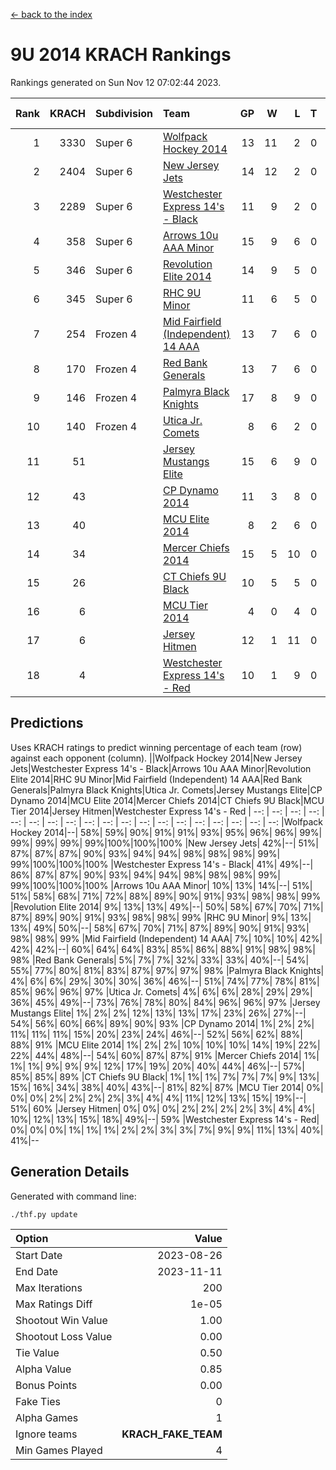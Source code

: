 [<- back to the index](readme.md)
# 9U 2014 KRACH Rankings
Rankings generated on Sun Nov 12 07:02:44 2023.

Rank|KRACH|Subdivision|Team|GP|W|L|T|OTW|OTL|SoS|Exp Wins|Win Diff
---:|---:|:---|:---|---:|---:|---:|---:|---:|---:|---:|---:|---:
1|3330|Super 6|[Wolfpack Hockey 2014](https://gamesheetstats.com/seasons/3664/teams/140871/schedule)|13|11|2|0|0|1|799|11.8|-0.0
2|2404|Super 6|[New Jersey Jets](https://gamesheetstats.com/seasons/3664/teams/140881/schedule)|14|12|2|0|2|0|685|12.8|-0.0
3|2289|Super 6|[Westchester Express 14's - Black](https://gamesheetstats.com/seasons/3664/teams/140873/schedule)|11|9|2|0|2|0|852|9.8|-0.0
4|358|Super 6|[Arrows 10u AAA Minor](https://gamesheetstats.com/seasons/3664/teams/140872/schedule)|15|9|6|0|0|1|699|9.9|0.0
5|346|Super 6|[Revolution Elite 2014](https://gamesheetstats.com/seasons/3664/teams/140880/schedule)|14|9|5|0|2|1|392|9.9|0.0
6|345|Super 6|[RHC 9U Minor](https://gamesheetstats.com/seasons/3664/teams/140876/schedule)|11|6|5|0|1|0|717|6.9|0.0
7|254|Frozen 4|[Mid Fairfield (Independent) 14 AAA](https://gamesheetstats.com/seasons/3664/teams/140878/schedule)|13|7|6|0|1|0|573|7.9|0.0
8|170|Frozen 4|[Red Bank Generals](https://gamesheetstats.com/seasons/3664/teams/140883/schedule)|13|7|6|0|0|0|526|7.9|0.0
9|146|Frozen 4|[Palmyra Black Knights](https://gamesheetstats.com/seasons/3664/teams/140875/schedule)|17|8|9|0|0|1|749|8.9|0.0
10|140|Frozen 4|[Utica Jr. Comets](https://gamesheetstats.com/seasons/3664/teams/140884/schedule)|8|6|2|0|0|0|59|6.9|0.0
11|51||[Jersey Mustangs Elite](https://gamesheetstats.com/seasons/3664/teams/140888/schedule)|15|6|9|0|0|2|393|6.9|0.0
12|43||[CP Dynamo 2014](https://gamesheetstats.com/seasons/3664/teams/140877/schedule)|11|3|8|0|0|1|346|3.9|0.0
13|40||[MCU Elite 2014](https://gamesheetstats.com/seasons/3664/teams/140874/schedule)|8|2|6|0|0|1|1037|2.9|0.0
14|34||[Mercer Chiefs 2014](https://gamesheetstats.com/seasons/3664/teams/140885/schedule)|15|5|10|0|0|1|261|5.9|0.0
15|26||[CT Chiefs 9U Black](https://gamesheetstats.com/seasons/3664/teams/140886/schedule)|10|5|5|0|1|0|81|5.9|0.0
16|6||[MCU Tier 2014](https://gamesheetstats.com/seasons/3664/teams/140882/schedule)|4|0|4|0|0|0|974|0.9|0.0
17|6||[Jersey Hitmen](https://gamesheetstats.com/seasons/3664/teams/140879/schedule)|12|1|11|0|0|0|826|1.9|0.0
18|4||[Westchester Express 14's - Red](https://gamesheetstats.com/seasons/3664/teams/140887/schedule)|10|1|9|0|0|0|61|1.9|0.0

## Predictions
Uses KRACH ratings to predict winning percentage of each team (row) against each opponent (column).
||Wolfpack Hockey 2014|New Jersey Jets|Westchester Express 14's - Black|Arrows 10u AAA Minor|Revolution Elite 2014|RHC 9U Minor|Mid Fairfield (Independent) 14 AAA|Red Bank Generals|Palmyra Black Knights|Utica Jr. Comets|Jersey Mustangs Elite|CP Dynamo 2014|MCU Elite 2014|Mercer Chiefs 2014|CT Chiefs 9U Black|MCU Tier 2014|Jersey Hitmen|Westchester Express 14's - Red
| --: | --: | --: | --: | --: | --: | --: | --: | --: | --: | --: | --: | --: | --: | --: | --: | --: | --: | --: 
|Wolfpack Hockey 2014|--| 58%| 59%| 90%| 91%| 91%| 93%| 95%| 96%| 96%| 99%| 99%| 99%| 99%| 99%|100%|100%|100%
|New Jersey Jets| 42%|--| 51%| 87%| 87%| 87%| 90%| 93%| 94%| 94%| 98%| 98%| 98%| 99%| 99%|100%|100%|100%
|Westchester Express 14's - Black| 41%| 49%|--| 86%| 87%| 87%| 90%| 93%| 94%| 94%| 98%| 98%| 98%| 99%| 99%|100%|100%|100%
|Arrows 10u AAA Minor| 10%| 13%| 14%|--| 51%| 51%| 58%| 68%| 71%| 72%| 88%| 89%| 90%| 91%| 93%| 98%| 98%| 99%
|Revolution Elite 2014|  9%| 13%| 13%| 49%|--| 50%| 58%| 67%| 70%| 71%| 87%| 89%| 90%| 91%| 93%| 98%| 98%| 99%
|RHC 9U Minor|  9%| 13%| 13%| 49%| 50%|--| 58%| 67%| 70%| 71%| 87%| 89%| 90%| 91%| 93%| 98%| 98%| 99%
|Mid Fairfield (Independent) 14 AAA|  7%| 10%| 10%| 42%| 42%| 42%|--| 60%| 64%| 64%| 83%| 85%| 86%| 88%| 91%| 98%| 98%| 98%
|Red Bank Generals|  5%|  7%|  7%| 32%| 33%| 33%| 40%|--| 54%| 55%| 77%| 80%| 81%| 83%| 87%| 97%| 97%| 98%
|Palmyra Black Knights|  4%|  6%|  6%| 29%| 30%| 30%| 36%| 46%|--| 51%| 74%| 77%| 78%| 81%| 85%| 96%| 96%| 97%
|Utica Jr. Comets|  4%|  6%|  6%| 28%| 29%| 29%| 36%| 45%| 49%|--| 73%| 76%| 78%| 80%| 84%| 96%| 96%| 97%
|Jersey Mustangs Elite|  1%|  2%|  2%| 12%| 13%| 13%| 17%| 23%| 26%| 27%|--| 54%| 56%| 60%| 66%| 89%| 90%| 93%
|CP Dynamo 2014|  1%|  2%|  2%| 11%| 11%| 11%| 15%| 20%| 23%| 24%| 46%|--| 52%| 56%| 62%| 88%| 88%| 91%
|MCU Elite 2014|  1%|  2%|  2%| 10%| 10%| 10%| 14%| 19%| 22%| 22%| 44%| 48%|--| 54%| 60%| 87%| 87%| 91%
|Mercer Chiefs 2014|  1%|  1%|  1%|  9%|  9%|  9%| 12%| 17%| 19%| 20%| 40%| 44%| 46%|--| 57%| 85%| 85%| 89%
|CT Chiefs 9U Black|  1%|  1%|  1%|  7%|  7%|  7%|  9%| 13%| 15%| 16%| 34%| 38%| 40%| 43%|--| 81%| 82%| 87%
|MCU Tier 2014|  0%|  0%|  0%|  2%|  2%|  2%|  2%|  3%|  4%|  4%| 11%| 12%| 13%| 15%| 19%|--| 51%| 60%
|Jersey Hitmen|  0%|  0%|  0%|  2%|  2%|  2%|  2%|  3%|  4%|  4%| 10%| 12%| 13%| 15%| 18%| 49%|--| 59%
|Westchester Express 14's - Red|  0%|  0%|  0%|  1%|  1%|  1%|  2%|  2%|  3%|  3%|  7%|  9%|  9%| 11%| 13%| 40%| 41%|--

## Generation Details

Generated with command line:
```
./thf.py update
```

| Option | Value |
| :----- | ----: |
| Start Date | 2023-08-26 |
| End Date | 2023-11-11 |
| Max Iterations | 200 |
| Max Ratings Diff | 1e-05 |
| Shootout Win Value | 1.00 |
| Shootout Loss Value | 0.00 |
| Tie Value | 0.50 |
| Alpha Value | 0.85 |
| Bonus Points | 0.00 |
| Fake Ties | 0 |
| Alpha Games | 1 |
| Ignore teams | __KRACH_FAKE_TEAM__ |
| Min Games Played | 4 |


